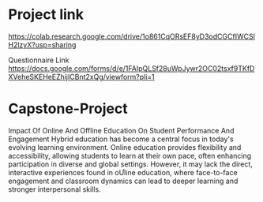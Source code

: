 # Project link
https://colab.research.google.com/drive/1o861CqORsEF8yD3odCGCfIWCSlH2lzyX?usp=sharing

Questionnaire Link
https://docs.google.com/forms/d/e/1FAIpQLSf28uWpJywr2OC02tsxf9TKfDXVeheSKEHeEZhijICBnt2xQg/viewform?pli=1
# Capstone-Project
Impact Of Online And Offline Education On Student Performance And Engagement
Hybrid education has become a central focus in today's evolving learning environment. Online
education provides flexibility and accessibility, allowing students to learn at their own pace,
often enhancing participation in diverse and global settings. However, it may lack the direct,
interactive experiences found in oƯline education, where face-to-face engagement and
classroom dynamics can lead to deeper learning and stronger interpersonal skills. 
